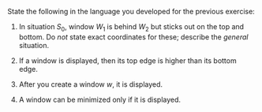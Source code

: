 

State the following in the language you developed for the previous
exercise:<br>

1.  In situation $S_0$, window $W_1$ is behind $W_2$ but sticks out on
    the top and bottom. Do <i>not</i> state exact coordinates
    for these; describe the <i>general</i> situation.<br>

2.  If a window is displayed, then its top edge is higher than its
    bottom edge.<br>

3.  After you create a window $w$, it is displayed.<br>

4.  A window can be minimized only if it is displayed.<br>

